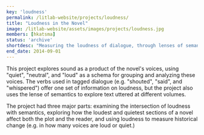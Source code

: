 ```yaml
---
key: 'loudness'
permalink: /litlab-website/projects/loudness/
title: "Loudness in the Novel"
image: /litlab-website/assets/images/projects/loudness.jpg
members: [hkatsma]
status: 'archive'
shortdesc: "Measuring the loudness of dialogue, through lenses of semantics, plot, and historic change"
end_date: 2014-09-01
---
```


This project explores sound as a product of the novel's voices, using "quiet", "neutral", and "loud" as a schema for grouping and analyzing these voices. The verbs used in tagged dialogue (e.g. "shouted", "said", and "whispered") offer one set of information on loudness, but the project also uses the lense of semantics to explore text uttered at different volumes.

The project had three major parts: examining the intersection of loudness with semantics, exploring how the loudest and quietest sections of a novel affect both the plot and the reader, and using loudness to measure historical change (e.g. in how many voices are loud or quiet.)